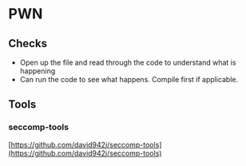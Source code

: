 # PWN

## Checks

* Open up the file and read through the code to understand what is happening
* Can run the code to see what happens. Compile first if applicable.

## Tools

### seccomp-tools

[https://github.com/david942j/seccomp-tools](https://github.com/david942j/seccomp-tools)
